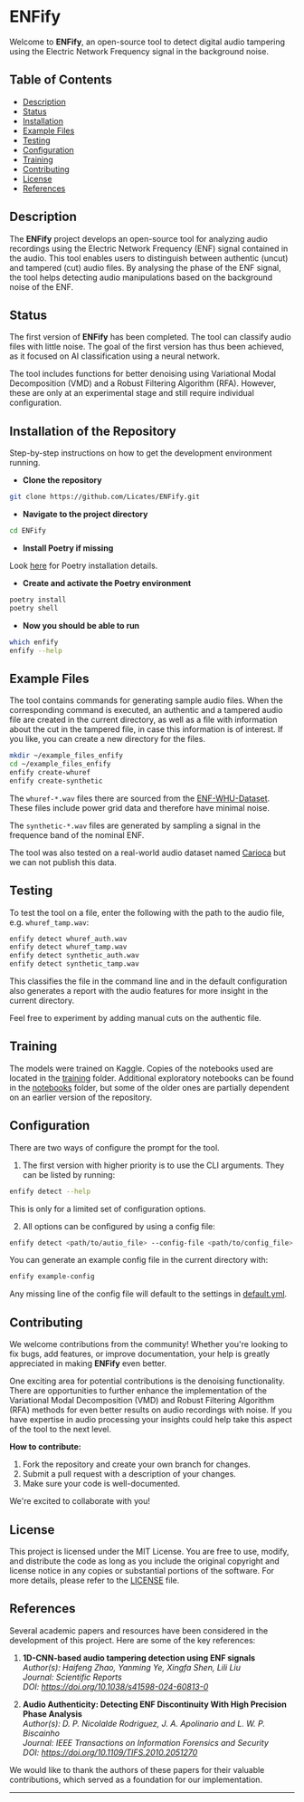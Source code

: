 # ENFify

Welcome to **ENFify**, an open-source tool to detect digital audio tampering using the Electric Network Frequency signal in the background noise.

## Table of Contents
- [Description](#description)
- [Status](#status)
- [Installation](#installation-of-the-repository)
- [Example Files](#example-files)
- [Testing](#testing)
- [Configuration](#configuration)
- [Training](#training)
- [Contributing](#contributing)
- [License](#license)
- [References](#references)

## Description
The **ENFify** project develops an open-source tool for analyzing audio recordings using the Electric Network Frequency (ENF) signal contained in the audio. This tool enables users to distinguish between authentic (uncut) and tampered (cut) audio files. By analysing the phase of the ENF signal, the tool helps detecting audio manipulations based on the background noise of the ENF.

## Status
The first version of **ENFify** has been completed. The tool can classify audio files with little noise. The goal of the first version has thus been achieved, as it focused on AI classification using a neural network.

The tool includes functions for better denoising using Variational Modal Decomposition (VMD) and a Robust Filtering Algorithm (RFA). However, these are only at an experimental stage and still require individual configuration.

## Installation of the Repository
Step-by-step instructions on how to get the development environment running.

- **Clone the repository**
```bash
git clone https://github.com/Licates/ENFify.git
```

- **Navigate to the project directory**
```bash
cd ENFify
```

- **Install Poetry if missing**

Look [here](https://python-poetry.org/docs/) for Poetry installation details.

- **Create and activate the Poetry environment**
```bash
poetry install
poetry shell
```

- **Now you should be able to run**
```bash
which enfify
enfify --help
```

## Example Files
The tool contains commands for generating sample audio files. When the corresponding command is executed, an authentic and a tampered audio file are created in the current directory, as well as a file with information about the cut in the tampered file, in case this information is of interest. If you like, you can create a new directory for the files.
```bash
mkdir ~/example_files_enfify
cd ~/example_files_enfify
enfify create-whuref
enfify create-synthetic
```
The `whuref-*.wav` files there are sourced from the [ENF-WHU-Dataset](https://github.com/ghua-ac/ENF-WHU-Dataset/tree/78ed7f3784949f769f291fc1cb94acd10da6322f/ENF-WHU-Dataset/H1_ref). These files include power grid data and therefore have minimal noise.

The `synthetic-*.wav` files are generated by sampling a signal in the frequence band of the nominal ENF.

The tool was also tested on a real-world audio dataset named [Carioca](https://doi.org/10.1109/TIFS.2010.2051270) but we can not publish this data.

## Testing

To test the tool on a file, enter the following with the path to the audio file, e.g. `whuref_tamp.wav`:

```bash
enfify detect whuref_auth.wav
enfify detect whuref_tamp.wav
enfify detect synthetic_auth.wav
enfify detect synthetic_tamp.wav
```

This classifies the file in the command line and in the default configuration also generates a report with the audio features for more insight in the current directory.

Feel free to experiment by adding manual cuts on the authentic file.

## Training
The models were trained on Kaggle. Copies of the notebooks used are located in the [training](training) folder. Additional exploratory notebooks can be found in the [notebooks](notebooks) folder, but some of the older ones are partially dependent on an earlier version of the repository.

## Configuration

There are two ways of configure the prompt for the tool.

1. The first version with higher priority is to use the CLI arguments. They can be listed by running:

```bash
enfify detect --help
```

This is only for a limited set of configuration options.

2. All options can be configured by using a config file:

```bash
enfify detect <path/to/autio_file> --config-file <path/to/config_file>
```

You can generate an example config file in the current directory with:

```bash
enfify example-config
```

Any missing line of the config file will default to the settings in [default.yml](config/default.yml).

## Contributing
We welcome contributions from the community! Whether you're looking to fix bugs, add features, or improve documentation, your help is greatly appreciated in making **ENFify** even better.

One exciting area for potential contributions is the denoising functionality. There are opportunities to further enhance the implementation of the Variational Modal Decomposition (VMD) and Robust Filtering Algorithm (RFA) methods for even better results on audio recordings with noise. If you have expertise in audio processing your insights could help take this aspect of the tool to the next level.

**How to contribute:**
1. Fork the repository and create your own branch for changes.
2. Submit a pull request with a description of your changes.
3. Make sure your code is well-documented.

We're excited to collaborate with you!

## License
This project is licensed under the MIT License. You are free to use, modify, and distribute the code as long as you include the original copyright and license notice in any copies or substantial portions of the software. For more details, please refer to the [LICENSE](LICENSE) file.

## References
Several academic papers and resources have been considered in the development of this project. Here are some of the key references:

1. **1D-CNN-based audio tampering detection using ENF signals** \
*Author(s): Haifeng Zhao, Yanming Ye, Xingfa Shen, Lili Liu \
Journal: Scientific Reports \
DOI: https://doi.org/10.1038/s41598-024-60813-0*

2. **Audio Authenticity: Detecting ENF Discontinuity With High Precision Phase Analysis** \
*Author(s): D. P. Nicolalde Rodriguez, J. A. Apolinario and L. W. P. Biscainho \
Journal: IEEE Transactions on Information Forensics and Security \
DOI: https://doi.org/10.1109/TIFS.2010.2051270*

We would like to thank the authors of these papers for their valuable contributions, which served as a foundation for our implementation.

--------